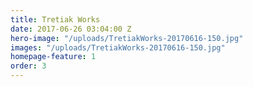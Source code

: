 ```yaml
---
title: Tretiak Works
date: 2017-06-26 03:04:00 Z
hero-image: "/uploads/TretiakWorks-20170616-150.jpg"
images: "/uploads/TretiakWorks-20170616-150.jpg"
homepage-feature: 1
order: 3
---
```

